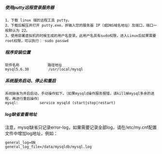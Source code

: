 ##### 使用putty远程登录服务器

	1、下载 linux 端的远程工具 putty。 
	2、下载后解压并打开 putty.exe，并输入您的服务器 IP（或DNS域名地址）及端口，端口一般默认为 22。
	3、使用部署虚拟机的时候生成的用户名登录，此用户名具有sudo权限，进入Linux后如果需要root权限，可以执行： sudo passwd

##### 程序安装位置
 
	软件名称 			 路径地址  
	mysql5.6.30 		/usr/local/mysql

##### 系统服务启动、停止和重启

	系统缺省为开启启动，手动操作如下。（如果mysqld操作服务报错，请kill掉mysql多余的进程，再进行重启操作）
	mysql:          service mysqld (start|stop|restart) 
##### log缺省查看地址

注意，mysql缺省只记录error-log，如果需要记录全部log，请在/etc/my.cnf配置文件中增加log地址，例如：

	general_log=ON  
	general_log_file=/data/mysqldb/mysql.log